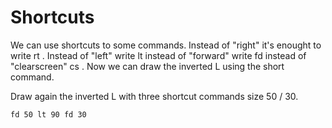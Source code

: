 # Shortcuts

We can use shortcuts to some commands. Instead of "right" it's enought to write rt . Instead of "left" write lt instead of "forward" write fd instead of "clearscreen" cs . Now we can draw the inverted L using the short command.

Draw again the inverted L with three shortcut commands size 50 / 30.

```result
fd 50 lt 90 fd 30
```